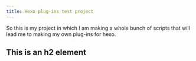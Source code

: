 ```yaml
---
title: Hexo plug-ins test project
---
```


So this is my project in which I am making a whole bunch of scripts that will lead me to making my own plug-ins for hexo.

<!-- more -->

## This is an h2 element

